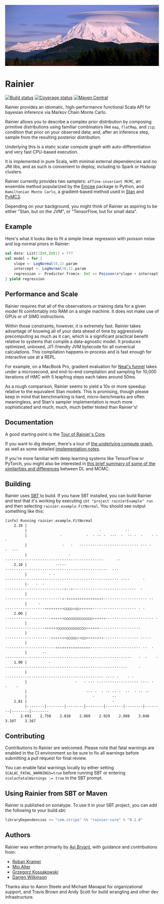 ![Mt. Rainier with lenticular clouds (credit: US National Park Service)](rainier.jpg)

# Rainier

[![Build status](https://img.shields.io/travis/stripe/rainier/master.svg)](https://travis-ci.org/stripe/rainier)
[![Coverage status](https://img.shields.io/codecov/c/github/stripe/rainier/master.svg)](https://codecov.io/github/stripe/rainier)
[![Maven Central](https://img.shields.io/maven-central/v/com.stripe/rainier-core_2.12.svg)](https://maven-badges.herokuapp.com/maven-central/com.stripe/rainier_2.12)

Rainier provides an idiomatic, high-performance functional Scala API for bayesian inference via Markov Chain Monte Carlo.

Rainier allows you to describe a complex prior distribution by composing primitive distributions using familiar combinators like `map`, `flatMap`, and `zip`; condition that prior on your observed data; and, after an inference step, sample from the resulting posterior distribution.

Underlying this is a static scalar compute graph with auto-differentiation and very fast CPU-based execution.

It is implemented in pure Scala, with minimal external dependencies and no JNI libs, and as such is convenient to deploy, including to Spark or Hadoop clusters.

Rainier currently provides two samplers: `affine-invariant MCMC`, an ensemble method popularized by the [Emcee](https://github.com/dfm/emcee) package in Python, and `Hamiltonian Monte Carlo`, a gradient-based method used in [Stan](http://mc-stan.org/) and [PyMC3](https://github.com/pymc-devs/pymc3).

Depending on your background, you might think of Rainier as aspiring to be either "Stan, but on the JVM", or "TensorFlow, but for small data".

## Example

Here's what it looks like to fit a simple linear regression with poisson noise and log-normal priors in Rainier:

```scala
val data: List[(Int,Int)] = ???
val model = for {
    slope <- LogNormal(0,1).param
    intercept <- LogNormal(0,1).param
    regression <- Predictor.from{x: Int => Poisson(x*slope + intercept)}.fit(data)
} yield regression
```

## Performance and Scale

Rainier requires that all of the observations or training data for a given model fit comfortably into RAM on a single machine. It does not make use of GPUs or of SIMD instructions.

Within those constraints, however, it is extremely fast. Rainier takes advantage of knowing all of your data ahead of time by aggressively precomputing as much as it can, which is a significant practical benefit relative to systems that compile a data-agnostic model. It produces optimized, unboxed, JIT-friendly JVM bytecode for all numerical calculations. This compilation happens in-process and is fast enough for interactive use at a REPL.

For example, on a MacBook Pro, gradient evaluation for [Neal's funnel](/rainier-example/src/main/scala/com/stripe/rainier/example/Funnel.scala) takes under a microsecond, and end-to-end compilation and sampling for 10,000 iterations of HMC with 5 leapfrog steps each takes around 50ms.

As a rough comparison, Rainier seems to yield a 10x or more speedup relative to the equivalent Stan models. This is promising, though please keep in mind that benchmarking is hard,  micro-benchmarks are often meaningless, and Stan's sampler implementation is much more sophisticated and much, much, much better tested than Rainier's!

## Documentation

A good starting point is the [Tour of Rainier's Core](docs/tour.md).

If you want to dig deeper, there's a tour of [the underlying compute graph](docs/real.md), as well as some detailed [implementation notes](docs/impl.md).

If you're more familiar with deep learning systems like TensorFlow or PyTorch, you might also be interested in [this brief summary of some of the similarities and differences](docs/dl.md) between DL and MCMC.

## Building

Rainier uses [SBT](https://www.scala-sbt.org/) to build. If you have SBT installed, you can build Rainier and test that it's working by executing `sbt "project rainierExample" run` and then selecting `rainier.example.FitNormal`. You should see output something like this:

```
[info] Running rainier.example.FitNormal
    2.19 |
         |                                 ·           ··
         |               ·           ·  · ·· ·  ···  ·  ·· ·  ·    · · ·
         |                ·   ·   ··························· ··· ·      ·  ···
         |                   · ·············································      ··
    2.10 |             ·····   ···············································  ···
         |          · ·  ···················································· ····      ·
         |·   ·  ·   ···························∘··∘·····························  ·
         |      ··························∘·∘∘∘∘∘∘∘∘∘∘∘∘∘∘∘∘∘···················· ··
         |     ·      ··················∘∘∘∘∘∘∘∘∘○○○○∘○○∘∘∘∘∘∘···················· · ·
    2.00 |        ·····················∘∘∘∘∘∘○○○○○○○○○○○○○∘∘∘∘∘∘······················ ·
         |           ··················∘∘∘∘∘∘○○○○○○○○○○○○○∘∘∘∘∘∘···················
         |         ·····················∘∘∘∘∘∘∘○○○○○∘∘○○∘∘∘∘∘∘∘∘················ ·····
         |          ·······················∘∘∘∘∘∘∘∘∘∘∘∘∘∘∘∘······················· ··  ·
         |       ·· ··························································   ·  ·    ·
    1.90 |          ·  ························································     ·
         |                ············································· ···· ·    · ·
         |                      ·   · ··· ··················· ···· ·  ·    ·
         |                           ··· ·  · ·· ·· ·  ··  · ·· ··
         |                              ·        ··
    1.81 |                                       ·
         |--------|--------|--------|--------|--------|--------|--------|--------|--------
       2.691    2.750    2.810    2.869    2.929    2.988    3.048    3.107    3.167
```

## Contributing

Contributions to Rainier are welcomed. Please note that fatal warnings
are enabled in the CI environment so be sure to fix all warnings before
submitting a pull request for final review.

You can enable fatal warnings locally by either setting
`SCALAC_FATAL_WARNINGS=true` before running SBT or entering
`scalacFatalWarnings := true` in the SBT prompt.

## Using Rainier from SBT or Maven

Rainier is published on sonatype. To use it in your SBT project, you can add the following to your build.sbt:

```scala
libraryDependencies += "com.stripe" %% "rainier-core" % "0.1.0"
```

## Authors

Rainier was written primarily by [Avi Bryant](http://twitter.com/avibryant), with guidance and contributions from:
 * [Roban Kramer](https://twitter.com/robanhk)
 * [Mio Alter](https://twitter.com/mioalter)
 * [Grzegorz Kossakowski](https://twitter.com/gkossakowski)
 * [Darren Wilkinson](https://twitter.com/darrenjw)

Thanks also to Aaron Steele and Michael Manapat for organizational support, and Travis Brown and Andy Scott for build wrangling and other dev infrastructure.
